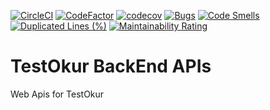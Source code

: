[![CircleCI](https://circleci.com/gh/testokur/TestOkur.WebApi.svg?style=svg)](https://circleci.com/gh/testokur/TestOkur.WebApi)
[![CodeFactor](https://www.codefactor.io/repository/github/testokur/testokur.webapi/badge)](https://www.codefactor.io/repository/github/testokur/testokur.webapi)
[![codecov](https://codecov.io/gh/testokur/TestOkur.WebApi/branch/master/graph/badge.svg)](https://codecov.io/gh/testokur/TestOkur.WebApi)
[![Bugs](https://sonarcloud.io/api/project_badges/measure?project=testokur_TestOkur.WebApi&metric=bugs)](https://sonarcloud.io/dashboard?id=testokur_TestOkur.WebApi)
[![Code Smells](https://sonarcloud.io/api/project_badges/measure?project=testokur_TestOkur.WebApi&metric=code_smells)](https://sonarcloud.io/dashboard?id=testokur_TestOkur.WebApi)
[![Duplicated Lines (%)](https://sonarcloud.io/api/project_badges/measure?project=testokur_TestOkur.WebApi&metric=duplicated_lines_density)](https://sonarcloud.io/dashboard?id=testokur_TestOkur.WebApi)
[![Maintainability Rating](https://sonarcloud.io/api/project_badges/measure?project=testokur_TestOkur.WebApi&metric=sqale_rating)](https://sonarcloud.io/dashboard?id=testokur_TestOkur.WebApi)

# TestOkur BackEnd APIs

Web Apis for TestOkur